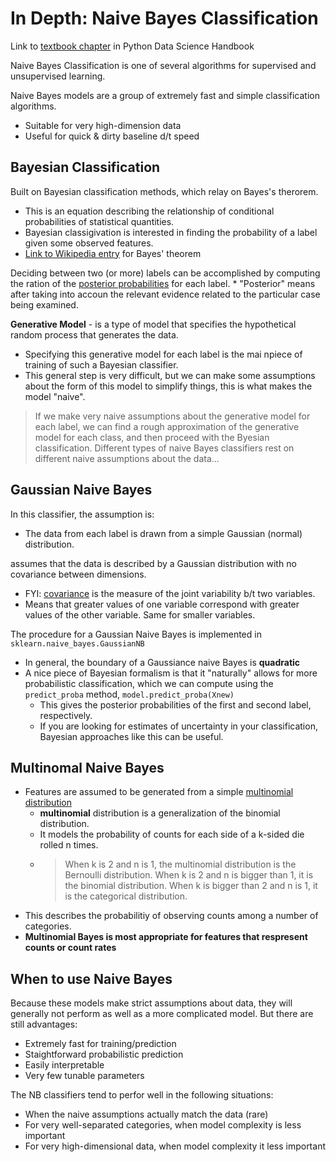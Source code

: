 # In Depth: Naive Bayes Classification

Link to [textbook chapter](https://jakevdp.github.io/PythonDataScienceHandbook/05.05-naive-bayes.html) in Python Data Science Handbook

Naive Bayes Classification is one of several algorithms for supervised and unsupervised learning.

Naive Bayes models are a group of extremely fast and simple classification algorithms.
* Suitable for very high-dimension data
* Useful for quick & dirty baseline d/t speed

## Bayesian Classification
Built on Bayesian classification methods, which relay on Bayes's therorem.
* This is an equation describing the relationship of conditional probabilities of statistical quantities.
* Bayesian classigivation is interested in finding the probability of a label given some observed features.
*  [Link to Wikipedia entry](https://en.wikipedia.org/wiki/Bayes%27_theorem) for Bayes' theorem

Deciding between two (or more) labels can be accomplished by computing the ration of the [posterior probabilities](https://en.wikipedia.org/wiki/Posterior_probability) for each label.
    * "Posterior" means after taking into accoun the relevant evidence related to the particular case being examined.

**Generative Model** - is a type of model that specifies the hypothetical random process that generates the data.
* Specifying this generative model for each label is the mai npiece of training of such a Bayesian classifier.
* This general step is very difficult, but we can make some assumptions about the form of this model to simplify things, this is what makes the model "naive".

> If we make very naive assumptions about the generative model for each label, we can find a rough approximation of the generative model for each class, and then proceed with the Byesian classification. Different types of naive Bayes classifiers rest on different naive assumptions about the data...

## Gaussian Naive Bayes
In this classifier, the assumption is:
* The data from each label is drawn from a simple Gaussian (normal) distribution.

assumes that the data is described by a Gaussian distribution with no covariance between dimensions.
* FYI: [covariance](https://en.wikipedia.org/wiki/Covariance) is the measure of the joint variability b/t two variables.
* Means that greater values of one variable correspond with greater values of the other variable. Same for smaller variables.

The procedure for a Gaussian Naive Bayes is implemented in `sklearn.naive_bayes.GaussianNB`
* In general, the boundary of a Gaussiance naive Bayes is **quadratic**
* A nice piece of Bayesian formalism is that it "naturally" allows for more probabilistic classification, which we can compute using the `predict_proba` method, `model.predict_proba(Xnew)`
    * This gives the posterior probabilities of the first and second label, respectively.
    * If you are looking for estimates of uncertainty in your classification, Bayesian approaches like this can be useful.

## Multinomal Naive Bayes
* Features are assumed to be generated from a simple [multinomial distribution](https://en.wikipedia.org/wiki/Multinomial_distribution)
    * **multinomial** distribution is a generalization of the binomial distribution.
    * It models the probability of counts for each side of a k-sided die rolled n times.
    * > When k is 2 and n is 1, the multinomial distribution is the Bernoulli distribution. When k is 2 and n is bigger than 1, it is the binomial distribution. When k is bigger than 2 and n is 1, it is the categorical distribution.
* This describes the probabilitiy of observing counts among a number of categories.
* **Multinomial Bayes is most appropriate for features that respresent counts or count rates**

## When to use Naive Bayes
Because these models make strict assumptions about data, they will generally not perform as well as a more complicated model. But there are still advantages:
* Extremely fast for training/prediction
* Staightforward probabilistic prediction
* Easily interpretable
* Very few tunable parameters

The NB classifiers tend to perfor well in the following situations:
* When the naive assumptions actually match the data (rare)
* For very well-separated categories, when model complexity is less important
* For very high-dimensional data, when model complexity it less important